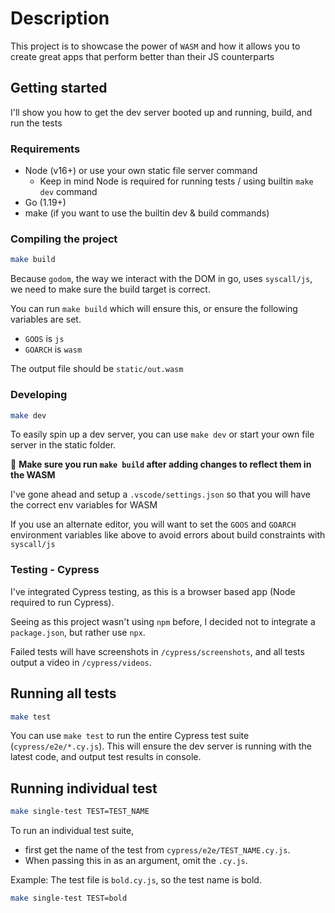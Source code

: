 # Description

This project is to showcase the power of `WASM` and how it allows you to create
great apps that perform better than their JS counterparts

## Getting started

I'll show you how to get the dev server booted up and running,
build, and run the tests

### Requirements

- Node (v16+) or use your own static file server command
  - Keep in mind Node is required for running tests / using builtin `make dev` command
- Go (1.19+)
- make (if you want to use the builtin dev & build commands)

### Compiling the project

```bash
make build
```

Because `godom`, the way we interact with the DOM in go, uses `syscall/js`,
we need to make sure the build target is correct.

You can run `make build` which will ensure this,
or ensure the following variables are set.

- `GOOS` is `js`
- `GOARCH` is `wasm`

The output file should be `static/out.wasm`

### Developing

```bash
make dev
```

To easily spin up a dev server, you can use `make dev`
or start your own file server in the static folder.

🔑 **Make sure you run `make build` after adding changes to reflect them in the WASM**

I've gone ahead and setup a `.vscode/settings.json` so that you will have the
correct env variables for WASM

If you use an alternate editor, you will want to set the `GOOS` and `GOARCH`
environment variables like above to avoid errors about build constraints with `syscall/js`

### Testing - Cypress

I've integrated Cypress testing,
as this is a browser based app (Node required to run Cypress).

Seeing as this project wasn't using `npm` before,
I decided not to integrate a `package.json`, but rather use `npx`.

Failed tests will have screenshots in `/cypress/screenshots`,
and all tests output a video in `/cypress/videos`.

## Running all tests

```bash
make test
```

You can use `make test` to run the entire Cypress test suite (`cypress/e2e/*.cy.js`).
This will ensure the dev server is running with the latest code,
and output test results in console.

## Running individual test

```bash
make single-test TEST=TEST_NAME
```

To run an individual test suite,

- first get the name of the test from `cypress/e2e/TEST_NAME.cy.js`.
- When passing this in as an argument, omit the `.cy.js`.

Example:
The test file is `bold.cy.js`, so the test name is bold.

```bash
make single-test TEST=bold
```
